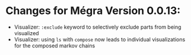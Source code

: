 # Changes for Mégra Version 0.0.13:

* Visualizer: `:exclude` keyword to selectively exclude parts from being visualized
* Visualizer: using `ls` with `compose` now leads to individual visualizations for the composed markov chains
